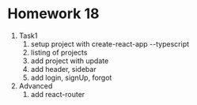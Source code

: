 # Homework 18
1. Task1
   1. setup project with create-react-app --typescript
   2. listing of projects
   3. add project with update
   4. add header, sidebar
   5. add login, signUp, forgot 
2. Advanced
   1. add react-router   
   




